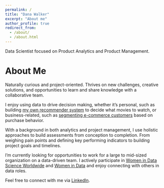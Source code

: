 ```yaml
---
permalink: /
title: "Dana Walker"
excerpt: "About me"
author_profile: true
redirect_from: 
  - /about/
  - /about.html
---
```


Data Scientist focused on Product Analytics and Product Management.

About Me
======

Naturally curious and project-oriented. Thrives on new challenges, creative solutions, and opportunities to learn and share knowledge with a collaborative team.

I enjoy using data to drive decision making, whether it’s personal, such as building [my own recommender system](https://github.com/Danacw/DiversityInFilm_DemoDay) to decide what movies to watch, or business-related, such as [segmenting e-commerce customers](/_portfolio/portfolio-2.md) based on purchase behavior. 

With a background in both analytics and project management, I use holistic approaches to build assessments from conception to completion. From weighing pain points and defining key performing indicators to building project goals and timelines.

I’m currently looking for opportunities to work for a large to mid-sized organization on a data-driven team. I actively participate in [Women in Data Science Worldwide](https://www.widsworldwide.org/) and [Women in Data](https://www.womenindata.org/) and enjoy connecting with others in data roles.  

Feel free to connect with me via [LinkedIn](https://www.linkedin.com/in/danacw/).  
